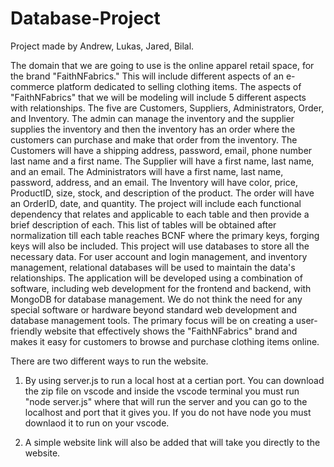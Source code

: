 # Database-Project
Project made by Andrew, Lukas, Jared, Bilal.

The domain that we are going to use is the online apparel retail space, for the brand "FaithNFabrics." This will include different aspects of an e-commerce platform dedicated to selling clothing items.
The aspects of "FaithNFabrics" that we will be modeling will include 5 different aspects with relationships. The five are Customers, Suppliers, Administrators, Order, and Inventory. The admin can manage the inventory and the supplier supplies the inventory and then the inventory has an order where the customers can purchase and make that order from the inventory.
The Customers will have a shipping address, password, email, phone number last name and a first name. The Supplier will have a first name, last name, and an email. The Administrators will have a first name, last name, password, address, and an email. The Inventory will have color, price, ProductID, size, stock, and description of the product. The order will have an OrderID, date, and quantity.
The project will include each functional dependency that relates and applicable to each table and then provide a brief description of each. This list of tables will be obtained after normalization till each table reaches BCNF where the primary keys, forging keys will also be included.
This project will use databases to store all the necessary data. For user account and login management, and inventory management, relational databases will be used to maintain the data's relationships. The application will be developed using a combination of software, including web development for the frontend and backend, with MongoDB for database management.
We do not think the need for any special software or hardware beyond standard web development and database management tools. The primary focus will be on creating a user-friendly website that effectively shows the "FaithNFabrics" brand and makes it easy for customers to browse and purchase clothing items online.

There are two different ways to run the website.

1. By using server.js to run a local host at a certian port. You can download the zip file on vscode and inside the vscode terminal you must run "node server.js" where that will run the server and you can go to the localhost and port that it gives you. If you do not have node you must downlaod it to run on your vscode.

2. A simple website link will also be added that will take you directly to the website.
